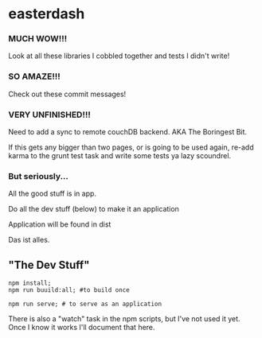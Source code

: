# easterdash

### MUCH WOW!!!

Look at all these libraries I cobbled together and tests I didn't write!

### SO AMAZE!!!

Check out these commit messages!

### VERY UNFINISHED!!!

Need to add a sync to remote couchDB backend. AKA The Boringest Bit.

If this gets any bigger than two pages, or is going to be used again, re-add
karma to the grunt test task and write some tests ya lazy scoundrel.


### But seriously...

All the good stuff is in app.

Do all the dev stuff (below) to make it an application

Application will be found in dist

Das ist alles.


## "The Dev Stuff"

    npm install;
    npm run buuild:all; #to build once

    npm run serve; # to serve as an application

There is also a "watch" task in the npm scripts, but I've not used it yet. Once I know it works I'll document that here.
